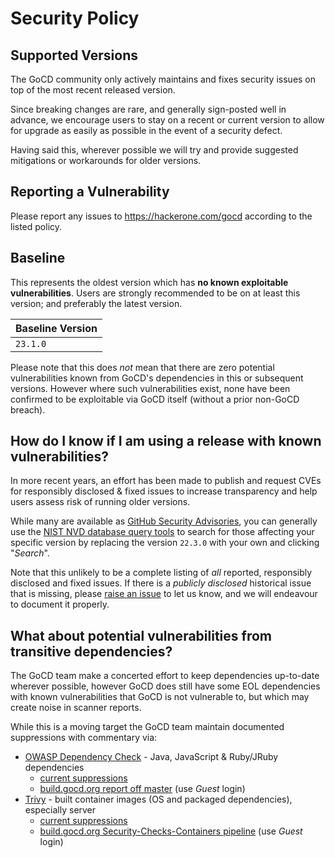 # Security Policy

## Supported Versions

The GoCD community only actively maintains and fixes security issues on top of the most recent released version.

Since breaking changes are rare, and generally sign-posted well in advance, we encourage users to stay on a recent or current version to allow for upgrade as easily as possible in the event of a security defect.

Having said this, wherever possible we will try and provide suggested mitigations or workarounds for older versions.

## Reporting a Vulnerability

Please report any issues to https://hackerone.com/gocd according to the listed policy.

## Baseline

This represents the oldest version which has **no known exploitable vulnerabilities**. Users are strongly recommended to be on at least this version; and preferably the latest version. 

| Baseline Version |
| ---------------- |
| `23.1.0`         |

Please note that this does *not* mean that there are zero potential vulnerabilities known from GoCD's dependencies
in this or subsequent versions. However where such vulnerabilities exist, none have been confirmed to be exploitable via GoCD
itself (without a prior non-GoCD breach).

## How do I know if I am using a release with known vulnerabilities?

In more recent years, an effort has been made to publish and request CVEs for responsibly disclosed & fixed issues to increase transparency and help users assess risk of running older versions.

While many are available as [GitHub Security Advisories](https://github.com/gocd/gocd/security/advisories), you can generally use the [NIST NVD database query tools](https://nvd.nist.gov/vuln/search?results_type=overview&query=cpe%3A2.3%3Aa%3Athoughtworks%3Agocd%3A22.3.0%3A*%3A*%3A*%3A*%3A*%3A*%3A*&search_type=all&form_type=Basic&isCpeNameSearch=true) to search for those affecting your specific version by replacing the version `22.3.0` with your own  and clicking "_Search_".

Note that this unlikely to be a complete listing of _all_ reported, responsibly disclosed and fixed issues. If there is a _publicly disclosed_ historical issue that is missing, please [raise an issue](https://github.com/gocd/gocd/issues/new) to let us know, and we will endeavour to document it properly.

## What about potential vulnerabilities from transitive dependencies?

The GoCD team make a concerted effort to keep dependencies up-to-date wherever possible, however GoCD does
still have some EOL dependencies with known vulnerabilities that GoCD is not vulnerable to, but which may create noise in scanner reports.

While this is a moving target the GoCD team maintain documented suppressions with commentary via:
- [OWASP Dependency Check](https://owasp.org/www-project-dependency-check/) - Java, JavaScript & Ruby/JRuby dependencies
  - [current suppressions](https://github.com/gocd/gocd/blob/master/buildSrc/dependency-check-suppress.xml)
  - [build.gocd.org report off master](https://build.gocd.org/go/files/Security-Checks/latest/Security-Checks/latest/dependency-check/dependency-check-report.html) (use _Guest_ login)
- [Trivy](https://trivy.dev/) - built container images (OS and packaged dependencies), especially server
  - [current suppressions](https://github.com/gocd/gocd/blob/master/buildSrc/.trivyignore)
  - [build.gocd.org Security-Checks-Containers pipeline](https://build.gocd.org/) (use _Guest_ login)
